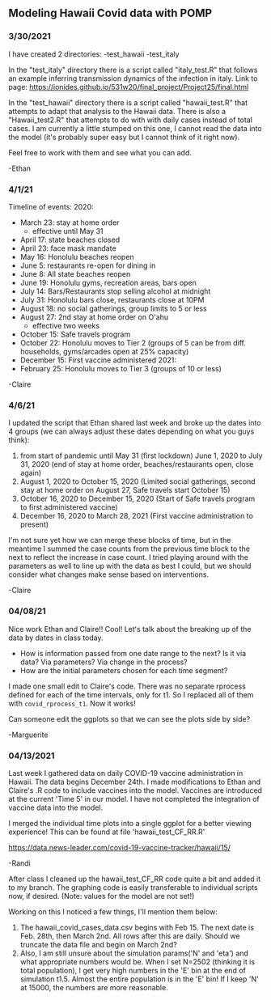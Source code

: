 ## Modeling Hawaii Covid data with POMP

### 3/30/2021

I have created 2 directories:
	-test_hawaii
	-test_italy

In the "test_italy" directory there is a script called "italy_test.R" that follows an example inferring transmission dynamics of the infection in italy.
Link to page: https://ionides.github.io/531w20/final_project/Project25/final.html

In the "test_hawaii" directory there is a script called "hawaii_test.R" that attempts to adapt that analysis to the Hawaii data. There is also a "Hawaii_test2.R" that attempts to do with with daily cases instead of total cases. I am currently a little stumped on this one, I cannot read the data into the model (it's probably super easy but I cannot think of it right now).

Feel free to work with them and see what you can add.

-Ethan

###  4/1/21

Timeline of events:
2020:
- March 23: stay at home order
	- effective until May 31
- April 17: state beaches closed
- April 23: face mask mandate
- May 16: Honolulu beaches reopen
- June 5: restaurants re-open for dining in
- June 8: All state beaches reopen
- June 19: Honolulu gyms, recreation areas, bars open
- July 14: Bars/Restaurants stop selling alcohol at midnight
- July 31: Honolulu bars close, restaurants close at 10PM
- August 18: no social gatherings, group limits to 5 or less
- August 27: 2nd stay at home order on O'ahu
	- effective two weeks
- October 15: Safe travels program
- October 22: Honolulu moves to Tier 2 (groups of 5 can be from diff. households, gyms/arcades open at 25% capacity)
- December 15: First vaccine administered
2021:
- February 25: Honolulu moves to Tier 3 (groups of 10 or less)

-Claire

###  4/6/21

I updated the script that Ethan shared last week and broke up the dates into 4 groups (we can always adjust these dates depending on what you guys think):
1. from start of pandemic until May 31 (first lockdown)
June 1, 2020 to July 31, 2020 (end of stay at home order, beaches/restaurants open, close again)
2. August 1, 2020 to October 15, 2020 (Limited social gatherings, second stay at home order on August 27, Safe travels start October 15)
3. October 16, 2020 to December 15, 2020 (Start of Safe travels program to first administered vaccine)
4. December 16, 2020 to March 28, 2021 (First vaccine administration to present)

I'm not sure yet how we can merge these blocks of time, but in the meantime I summed the case counts from the previous time block to the next to reflect the increase in case count. I tried playing around with the parameters as well to line up with the data as best I could, but we should consider what changes make sense based on interventions.

-Claire

### 04/08/21

Nice work Ethan and Claire!! Cool!
Letʻs talk about the breaking up of the data by dates in class today.
 * How is information passed from one date range to the next? Is it via data? Via parameters? Via change in the process?
 * How are the initial parameters chosen for each time segment?

I made one small edit to Claireʻs code. There was no separate rprocess defined for each of the time intervals, only for t1. So I replaced all of them with `covid_rprocess_t1`. Now it works!

Can someone edit the ggplots so that we can see the plots side by side?

-Marguerite

### 04/13/2021

Last week I gathered data on daily COVID-19 vaccine administration in Hawaii. The data begins December 24th. I made modifications to Ethan and Claire's .R code to include vaccines into the model. Vaccines are introduced at the current 'Time 5' in our model. I have not completed the integration of vaccine data into the model. 

I merged the individual time plots into a single ggplot for a better viewing experience! This can be found at file 'hawaii_test_CF_RR.R'

https://data.news-leader.com/covid-19-vaccine-tracker/hawaii/15/

-Randi

After class I cleaned up the hawaii_test_CF_RR code quite a bit and added it to my branch. The graphing code is easily transferable to individual scripts now, if desired. (Note: values for the model are not set!) 

Working on this I noticed a few things, I'll mention them below:
1. The hawaii_covid_cases_data.csv begins with Feb 15. The next date is Feb. 28th, then March 2nd. All rows after this are daily. Should we truncate the data file and begin on March 2nd? 
2. Also, I am still unsure about the simulation params('N' and 'eta') and what appropriate numbers would be. When I set N=2502 (thinking it is total population), I get very high numbers in the 'E' bin at the end of simulation t1.5. Almost the entire population is in the 'E' bin! If I keep 'N' at 15000, the numbers are more reasonable.
